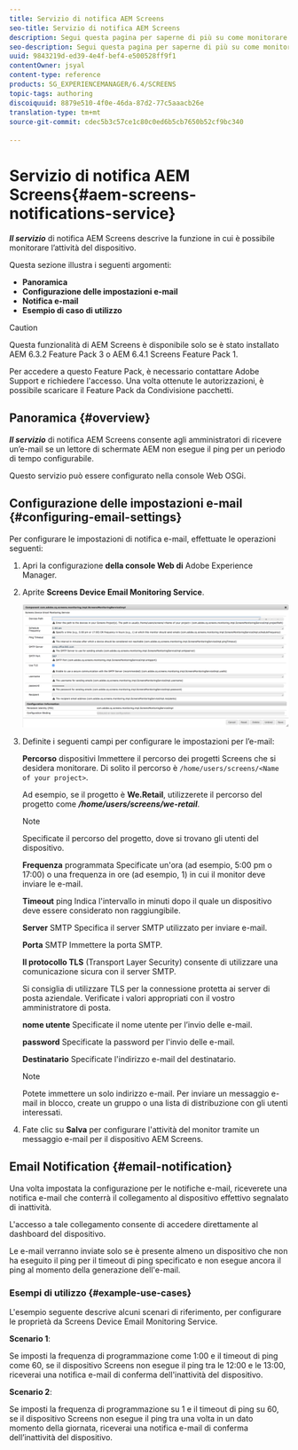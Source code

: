 ```yaml
---
title: Servizio di notifica AEM Screens
seo-title: Servizio di notifica AEM Screens
description: Segui questa pagina per saperne di più su come monitorare l'attività del dispositivo.
seo-description: Segui questa pagina per saperne di più su come monitorare l'attività del dispositivo.
uuid: 9843219d-ed39-4e4f-bef4-e500528ff9f1
contentOwner: jsyal
content-type: reference
products: SG_EXPERIENCEMANAGER/6.4/SCREENS
topic-tags: authoring
discoiquuid: 8879e510-4f0e-46da-87d2-77c5aaacb26e
translation-type: tm+mt
source-git-commit: cdec5b3c57ce1c80c0ed6b5cb7650b52cf9bc340

---
```



# Servizio di notifica AEM Screens{#aem-screens-notifications-service}

<!--removed from metadata: admitteddomains: @adobe.com;@caesars.com-->

***Il servizio*** di notifica AEM Screens descrive la funzione in cui è possibile monitorare l’attività del dispositivo.

Questa sezione illustra i seguenti argomenti:

* **Panoramica**
* **Configurazione delle impostazioni e-mail**
* **Notifica e-mail**
* **Esempio di caso di utilizzo**

>[!CAUTION]
>
>Questa funzionalità di AEM Screens è disponibile solo se è stato installato AEM 6.3.2 Feature Pack 3 o AEM 6.4.1 Screens Feature Pack 1.
>
>Per accedere a questo Feature Pack, è necessario contattare Adobe Support e richiedere l&#39;accesso. Una volta ottenute le autorizzazioni, è possibile scaricare il Feature Pack da Condivisione pacchetti.

## Panoramica {#overview}

***Il servizio*** di notifica AEM Screens consente agli amministratori di ricevere un’e-mail se un lettore di schermate AEM non esegue il ping per un periodo di tempo configurabile.

Questo servizio può essere configurato nella console Web OSGi.

## Configurazione delle impostazioni e-mail {#configuring-email-settings}

Per configurare le impostazioni di notifica e-mail, effettuate le operazioni seguenti:

1. Apri la configurazione **della console Web di** Adobe Experience Manager.
1. Aprite **Screens Device Email Monitoring Service**.

   ![screen_shot_2018-04-26at44602pm](assets/screen_shot_2018-04-26at44602pm.png)

1. Definite i seguenti campi per configurare le impostazioni per l’e-mail:

   **Percorso** dispositivi Immettere il percorso dei progetti Screens che si desidera monitorare. Di solito il percorso è `/home/users/screens/<Name of your project>`.

   Ad esempio, se il progetto è **We.Retail**, utilizzerete il percorso del progetto come ***/home/users/screens/we-retail***.

   >[!NOTE]
   >
   >Specificate il percorso del progetto, dove si trovano gli utenti del dispositivo.

   **Frequenza** programmata Specificate un&#39;ora (ad esempio, 5:00 pm o 17:00) o una frequenza in ore (ad esempio, 1) in cui il monitor deve inviare le e-mail.

   **Timeout** ping Indica l&#39;intervallo in minuti dopo il quale un dispositivo deve essere considerato non raggiungibile.

   **Server** SMTP Specifica il server SMTP utilizzato per inviare e-mail.

   **Porta** SMTP Immettere la porta SMTP.

   **Il protocollo TLS** (Transport Layer Security) consente di utilizzare una comunicazione sicura con il server SMTP.

   Si consiglia di utilizzare TLS per la connessione protetta ai server di posta aziendale. Verificate i valori appropriati con il vostro amministratore di posta.

   **nome utente** Specificate il nome utente per l’invio delle e-mail.

   **password** Specificate la password per l&#39;invio delle e-mail.

   **Destinatario** Specificate l&#39;indirizzo e-mail del destinatario.

   >[!NOTE]
   >
   >Potete immettere un solo indirizzo e-mail. Per inviare un messaggio e-mail in blocco, create un gruppo o una lista di distribuzione con gli utenti interessati.

1. Fate clic su **Salva** per configurare l&#39;attività del monitor tramite un messaggio e-mail per il dispositivo AEM Screens.

## Email Notification {#email-notification}

Una volta impostata la configurazione per le notifiche e-mail, riceverete una notifica e-mail che conterrà il collegamento al dispositivo effettivo segnalato di inattività.

L&#39;accesso a tale collegamento consente di accedere direttamente al dashboard del dispositivo.

Le e-mail verranno inviate solo se è presente almeno un dispositivo che non ha eseguito il ping per il timeout di ping specificato e non esegue ancora il ping al momento della generazione dell&#39;e-mail.

###  Esempi di utilizzo {#example-use-cases}

L&#39;esempio seguente descrive alcuni scenari di riferimento, per configurare le proprietà da Screens Device Email Monitoring Service.

**Scenario 1**:

Se imposti la frequenza di programmazione come 1:00 e il timeout di ping come 60, se il dispositivo Screens non esegue il ping tra le 12:00 e le 13:00, riceverai una notifica e-mail di conferma dell&#39;inattività del dispositivo.

**Scenario 2**:

Se imposti la frequenza di programmazione su 1 e il timeout di ping su 60, se il dispositivo Screens non esegue il ping tra una volta in un dato momento della giornata, riceverai una notifica e-mail di conferma dell’inattività del dispositivo.

